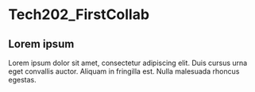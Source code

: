 # Tech202_FirstCollab

## Lorem ipsum

Lorem ipsum dolor sit amet, consectetur adipiscing elit. 
Duis cursus urna eget convallis auctor. Aliquam in fringilla est. 
Nulla malesuada rhoncus egestas. 


